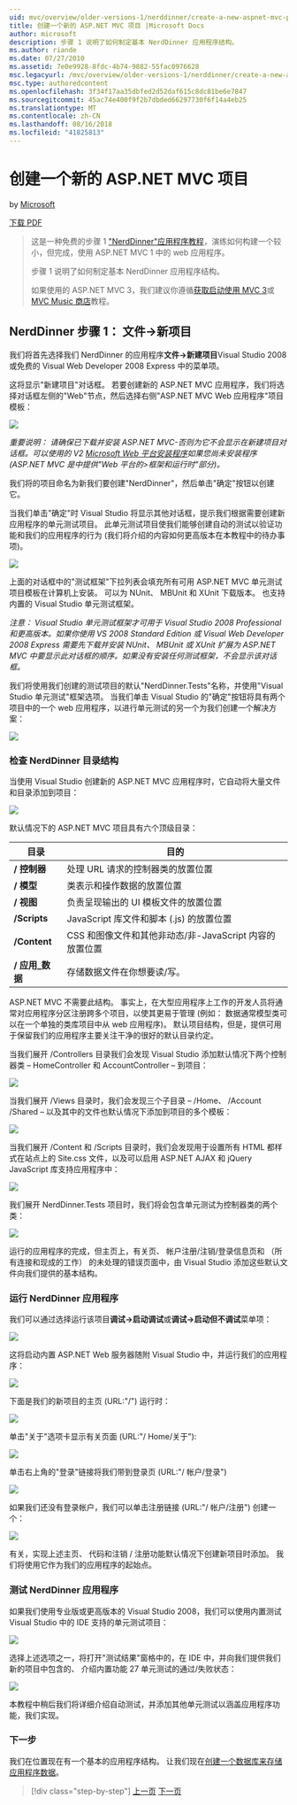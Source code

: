 ```yaml
---
uid: mvc/overview/older-versions-1/nerddinner/create-a-new-aspnet-mvc-project
title: 创建一个新的 ASP.NET MVC 项目 |Microsoft Docs
author: microsoft
description: 步骤 1 说明了如何制定基本 NerdDinner 应用程序结构。
ms.author: riande
ms.date: 07/27/2010
ms.assetid: 7e0e9928-8fdc-4b74-9882-55fac0976628
msc.legacyurl: /mvc/overview/older-versions-1/nerddinner/create-a-new-aspnet-mvc-project
msc.type: authoredcontent
ms.openlocfilehash: 3f34f17aa35dbfed2d52daf615c8dc81be6e7847
ms.sourcegitcommit: 45ac74e400f9f2b7dbded66297730f6f14a4eb25
ms.translationtype: MT
ms.contentlocale: zh-CN
ms.lasthandoff: 08/16/2018
ms.locfileid: "41825813"
---
```

<a name="create-a-new-aspnet-mvc-project"></a>创建一个新的 ASP.NET MVC 项目
====================
by [Microsoft](https://github.com/microsoft)

[下载 PDF](http://aspnetmvcbook.s3.amazonaws.com/aspnetmvc-nerdinner_v1.pdf)

> 这是一种免费的步骤 1 ["NerdDinner"应用程序教程](introducing-the-nerddinner-tutorial.md)，演练如何构建一个较小，但完成，使用 ASP.NET MVC 1 中的 web 应用程序。
> 
> 步骤 1 说明了如何制定基本 NerdDinner 应用程序结构。
> 
> 如果使用的 ASP.NET MVC 3，我们建议你遵循[获取启动使用 MVC 3](../../older-versions/getting-started-with-aspnet-mvc3/cs/intro-to-aspnet-mvc-3.md)或[MVC Music 商店](../../older-versions/mvc-music-store/mvc-music-store-part-1.md)教程。


## <a name="nerddinner-step-1-file-gtnew-project"></a>NerdDinner 步骤 1： 文件-&gt;新项目

我们将首先选择我们 NerdDinner 的应用程序**文件-&gt;新建项目**Visual Studio 2008 或免费的 Visual Web Developer 2008 Express 中的菜单项。

这将显示"新建项目"对话框。 若要创建新的 ASP.NET MVC 应用程序，我们将选择对话框左侧的"Web"节点，然后选择右侧"ASP.NET MVC Web 应用程序"项目模板：

![](create-a-new-aspnet-mvc-project/_static/image1.png)

*重要说明： 请确保已下载并安装 ASP.NET MVC-否则为它不会显示在新建项目对话框。可以使用的 V2 [Microsoft Web 平台安装程序](https://www.microsoft.com/web/downloads/platform.aspx)如果您尚未安装程序 (ASP.NET MVC 是中提供"Web 平台的&gt;框架和运行时"部分)。*

我们将的项目命名为新我们要创建"NerdDinner"，然后单击"确定"按钮以创建它。

当我们单击"确定"时 Visual Studio 将显示其他对话框，提示我们根据需要创建新应用程序的单元测试项目。 此单元测试项目使我们能够创建自动的测试以验证功能和我们的应用程序的行为 (我们将介绍的内容如何更高版本在本教程中的待办事项)。

![](create-a-new-aspnet-mvc-project/_static/image2.png)

上面的对话框中的"测试框架"下拉列表会填充所有可用 ASP.NET MVC 单元测试项目模板在计算机上安装。 可以为 NUnit、 MBUnit 和 XUnit 下载版本。 也支持内置的 Visual Studio 单元测试框架。

*注意： Visual Studio 单元测试框架才可用于 Visual Studio 2008 Professional 和更高版本。如果你使用 VS 2008 Standard Edition 或 Visual Web Developer 2008 Express 需要先下载并安装 NUnit、 MBUnit 或 XUnit 扩展为 ASP.NET MVC 中要显示此对话框的顺序。如果没有安装任何测试框架，不会显示该对话框。*

我们将使用我们创建的测试项目的默认"NerdDinner.Tests"名称，并使用"Visual Studio 单元测试"框架选项。 当我们单击 Visual Studio 的"确定"按钮将具有两个项目中的一个 web 应用程序，以进行单元测试的另一个为我们创建一个解决方案：

![](create-a-new-aspnet-mvc-project/_static/image3.png)

### <a name="examining-the-nerddinner-directory-structure"></a>检查 NerdDinner 目录结构

当使用 Visual Studio 创建新的 ASP.NET MVC 应用程序时，它自动将大量文件和目录添加到项目：

![](create-a-new-aspnet-mvc-project/_static/image4.png)

默认情况下的 ASP.NET MVC 项目具有六个顶级目录：

| **目录** | **目的** |
| --- | --- |
| **/ 控制器** | 处理 URL 请求的控制器类的放置位置 |
| **/ 模型** | 类表示和操作数据的放置位置 |
| **/ 视图** | 负责呈现输出的 UI 模板文件的放置位置 |
| **/Scripts** | JavaScript 库文件和脚本 (.js) 的放置位置 |
| **/Content** | CSS 和图像文件和其他非动态/非-JavaScript 内容的放置位置 |
| **/ 应用\_数据** | 存储数据文件在你想要读/写。 |

ASP.NET MVC 不需要此结构。 事实上，在大型应用程序上工作的开发人员将通常对应用程序分区注册跨多个项目，以使其更易于管理 (例如： 数据通常模型类可以在一个单独的类库项目中从 web 应用程序)。 默认项目结构，但是，提供可用于保留我们的应用程序主要关注干净的很好的默认目录约定。

当我们展开 /Controllers 目录我们会发现 Visual Studio 添加默认情况下两个控制器类 – HomeController 和 AccountController – 到项目：

![](create-a-new-aspnet-mvc-project/_static/image5.png)

当我们展开 /Views 目录时，我们会发现三个子目录 – /Home、 /Account /Shared – 以及其中的文件也默认情况下添加到项目的多个模板：

![](create-a-new-aspnet-mvc-project/_static/image6.png)

当我们展开 /Content 和 /Scripts 目录时，我们会发现用于设置所有 HTML 都样式在站点上的 Site.css 文件，以及可以启用 ASP.NET AJAX 和 jQuery JavaScript 库支持应用程序中：

![](create-a-new-aspnet-mvc-project/_static/image7.png)

我们展开 NerdDinner.Tests 项目时，我们将会包含单元测试为控制器类的两个类：

![](create-a-new-aspnet-mvc-project/_static/image8.png)

运行的应用程序的完成，但主页上，有关页、 帐户注册/注销/登录信息页和 （所有连接和现成的工作） 的未处理的错误页面中，由 Visual Studio 添加这些默认文件向我们提供的基本结构。

### <a name="running-the-nerddinner-application"></a>运行 NerdDinner 应用程序

我们可以通过选择运行该项目**调试-&gt;启动调试**或**调试-&gt;启动但不调试**菜单项：

![](create-a-new-aspnet-mvc-project/_static/image9.png)

这将启动内置 ASP.NET Web 服务器随附 Visual Studio 中，并运行我们的应用程序：

![](create-a-new-aspnet-mvc-project/_static/image10.png)

下面是我们的新项目的主页 (URL:"/") 运行时：

![](create-a-new-aspnet-mvc-project/_static/image11.png)

单击"关于"选项卡显示有关页面 (URL:"/ Home/关于"):

![](create-a-new-aspnet-mvc-project/_static/image12.png)

单击右上角的"登录"链接将我们带到登录页 (URL:"/ 帐户/登录")

![](create-a-new-aspnet-mvc-project/_static/image13.png)

如果我们还没有登录帐户，我们可以单击注册链接 (URL:"/ 帐户/注册") 创建一个：

![](create-a-new-aspnet-mvc-project/_static/image14.png)

有关，实现上述主页、 代码和注销 / 注册功能默认情况下创建新项目时添加。 我们将使用它作为我们的应用程序的起始点。

### <a name="testing-the-nerddinner-application"></a>测试 NerdDinner 应用程序

如果我们使用专业版或更高版本的 Visual Studio 2008，我们可以使用内置测试 Visual Studio 中的 IDE 支持的单元测试项目：

![](create-a-new-aspnet-mvc-project/_static/image15.png)

选择上述选项之一，将打开"测试结果"窗格中的，在 IDE 中，并向我们提供我们新的项目中包含的、 介绍内置功能 27 单元测试的通过/失败状态：

![](create-a-new-aspnet-mvc-project/_static/image16.png)

本教程中稍后我们将详细介绍自动测试，并添加其他单元测试以涵盖应用程序功能，我们实现。

### <a name="next-step"></a>下一步

我们在位置现在有一个基本的应用程序结构。 让我们现在[创建一个数据库来存储应用程序数据](create-a-database.md)。

> [!div class="step-by-step"]
> [上一页](introducing-the-nerddinner-tutorial.md)
> [下一页](create-a-database.md)
